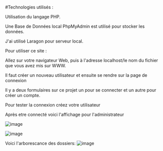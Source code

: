 #Technologies utilisés :

Utilisation du langage PHP.

Une Base de Données local PhpMyAdmin est utilisé pour stocker les données.

J'ai utilisé Laragon pour serveur local.

Pour utiliser ce site :

Allez sur votre navigateur Web, puis à l'adresse localhost/le nom du fichier que vous avez mis sur WWW.

Il faut créer un nouveau utilisateur et ensuite se rendre sur la page de connexion

Il y a deux formulaires sur ce projet un pour se connecter et un autre pour créer un compte.

Pour tester la connexion créez votre utilisateur

Après etre connecté voici l'affichage pour l'administrateur

![image](https://user-images.githubusercontent.com/70956278/160950677-9fcbb6ea-f4ad-4012-a43b-56135ea893d9.png)


![image](https://user-images.githubusercontent.com/70956278/160950754-f62f39e2-d225-4f21-a198-f98b0c895106.png)

Voici l'arborescance des dossiers: 
![image](https://user-images.githubusercontent.com/70956278/160951064-f7d90443-f8de-493d-84b5-79aaf96b8b60.png)
